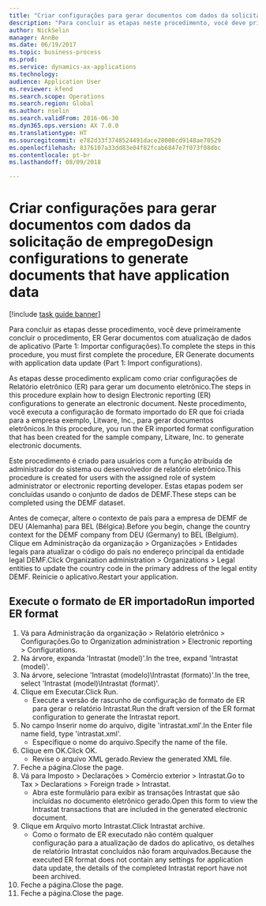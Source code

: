 ```yaml
--- 
title: "Criar configurações para gerar documentos com dados da solicitação de emprego"
description: "Para concluir as etapas neste procedimento, você deve primeiramente concluir o procedimento, ER Gerar documentos com atualização de dados de aplicativo (Parte 1 – Importar configurações)."
author: NickSelin
manager: AnnBe
ms.date: 06/19/2017
ms.topic: business-process
ms.prod: 
ms.service: dynamics-ax-applications
ms.technology: 
audience: Application User
ms.reviewer: kfend
ms.search.scope: Operations
ms.search.region: Global
ms.author: nselin
ms.search.validFrom: 2016-06-30
ms.dyn365.ops.version: AX 7.0.0
ms.translationtype: HT
ms.sourcegitcommit: e782d33f3748524491dace28008cd9148ae70529
ms.openlocfilehash: 8376107a33dd83e04f82fcab6847e7f073f08dbc
ms.contentlocale: pt-br
ms.lasthandoff: 08/09/2018

---
```

# <a name="design-configurations-to-generate-documents-that-have-application-data"></a><span data-ttu-id="9b02d-103">Criar configurações para gerar documentos com dados da solicitação de emprego</span><span class="sxs-lookup"><span data-stu-id="9b02d-103">Design configurations to generate documents that have application data</span></span>

[!include [task guide banner](../../includes/task-guide-banner.md)]

<span data-ttu-id="9b02d-104">Para concluir as etapas desse procedimento, você deve primeiramente concluir o procedimento, ER Gerar documentos com atualização de dados de aplicativo (Parte 1: Importar configurações).</span><span class="sxs-lookup"><span data-stu-id="9b02d-104">To complete the steps in this procedure, you must first complete the procedure, ER Generate documents with application data update (Part 1: Import configurations).</span></span>



<span data-ttu-id="9b02d-105">As etapas desse procedimento explicam como criar configurações de Relatório eletrônico (ER) para gerar um documento eletrônico.</span><span class="sxs-lookup"><span data-stu-id="9b02d-105">The steps in this procedure explain how to design Electronic reporting (ER) configurations to generate an electronic document.</span></span> <span data-ttu-id="9b02d-106">Neste procedimento, você executa a configuração de formato importado do ER que foi criada para a empresa exemplo, Litware, Inc., para gerar documentos eletrônicos.</span><span class="sxs-lookup"><span data-stu-id="9b02d-106">In this procedure, you run the ER imported format configuration that has been created for the sample company, Litware, Inc. to generate electronic documents.</span></span>



<span data-ttu-id="9b02d-107">Este procedimento é criado para usuários com a função atribuída de administrador do sistema ou desenvolvedor de relatório eletrônico.</span><span class="sxs-lookup"><span data-stu-id="9b02d-107">This procedure is created for users with the assigned role of system administrator or electronic reporting developer.</span></span> <span data-ttu-id="9b02d-108">Estas etapas podem ser concluídas usando o conjunto de dados de DEMF.</span><span class="sxs-lookup"><span data-stu-id="9b02d-108">These steps can be completed using the DEMF dataset.</span></span> 



<span data-ttu-id="9b02d-109">Antes de começar, altere o contexto de país para a empresa de DEMF de DEU (Alemanha) para BEL (Bélgica).</span><span class="sxs-lookup"><span data-stu-id="9b02d-109">Before you begin, change the country context for the DEMF company from DEU (Germany) to BEL (Belgium).</span></span> <span data-ttu-id="9b02d-110">Clique em Administração da organização > Organizações > Entidades legais para atualizar o código do país no endereço principal da entidade legal DEMF.</span><span class="sxs-lookup"><span data-stu-id="9b02d-110">Click Organization administration > Organizations > Legal entities to update the country code in the primary address of the legal entity DEMF.</span></span> <span data-ttu-id="9b02d-111">Reinicie o aplicativo.</span><span class="sxs-lookup"><span data-stu-id="9b02d-111">Restart your application.</span></span>


## <a name="run-imported-er-format"></a><span data-ttu-id="9b02d-112">Execute o formato de ER importado</span><span class="sxs-lookup"><span data-stu-id="9b02d-112">Run imported ER format</span></span>
1. <span data-ttu-id="9b02d-113">Vá para Administração da organização > Relatório eletrônico > Configurações.</span><span class="sxs-lookup"><span data-stu-id="9b02d-113">Go to Organization administration > Electronic reporting > Configurations.</span></span>
2. <span data-ttu-id="9b02d-114">Na árvore, expanda 'Intrastat (model)'.</span><span class="sxs-lookup"><span data-stu-id="9b02d-114">In the tree, expand 'Intrastat (model)'.</span></span>
3. <span data-ttu-id="9b02d-115">Na árvore, selecione 'Intrastat (modelo)\Intrastat (formato)'.</span><span class="sxs-lookup"><span data-stu-id="9b02d-115">In the tree, select 'Intrastat (model)\Intrastat (format)'.</span></span>
4. <span data-ttu-id="9b02d-116">Clique em Executar.</span><span class="sxs-lookup"><span data-stu-id="9b02d-116">Click Run.</span></span>
    * <span data-ttu-id="9b02d-117">Execute a versão de rascunho de configuração de formato de ER para gerar o relatório Intrastat.</span><span class="sxs-lookup"><span data-stu-id="9b02d-117">Run the draft version of the ER format configuration to generate the Intrastat report.</span></span>  
5. <span data-ttu-id="9b02d-118">No campo Inserir nome do arquivo, digite 'intrastat.xml'.</span><span class="sxs-lookup"><span data-stu-id="9b02d-118">In the Enter file name field, type 'intrastat.xml'.</span></span>
    * <span data-ttu-id="9b02d-119">Especifique o nome do arquivo.</span><span class="sxs-lookup"><span data-stu-id="9b02d-119">Specify the name of the file.</span></span>  
6. <span data-ttu-id="9b02d-120">Clique em OK.</span><span class="sxs-lookup"><span data-stu-id="9b02d-120">Click OK.</span></span>
    * <span data-ttu-id="9b02d-121">Revise o arquivo XML gerado.</span><span class="sxs-lookup"><span data-stu-id="9b02d-121">Review the generated XML file.</span></span>  
7. <span data-ttu-id="9b02d-122">Feche a página.</span><span class="sxs-lookup"><span data-stu-id="9b02d-122">Close the page.</span></span>
8. <span data-ttu-id="9b02d-123">Vá para Imposto > Declarações > Comércio exterior > Intrastat.</span><span class="sxs-lookup"><span data-stu-id="9b02d-123">Go to Tax > Declarations > Foreign trade > Intrastat.</span></span>
    * <span data-ttu-id="9b02d-124">Abra este formulário para exibir as transações Intrastat que são incluídas no documento eletrônico gerado.</span><span class="sxs-lookup"><span data-stu-id="9b02d-124">Open this form to view the Intrastat transactions that are included in the generated electronic document.</span></span>  
9. <span data-ttu-id="9b02d-125">Clique em Arquivo morto Intrastat.</span><span class="sxs-lookup"><span data-stu-id="9b02d-125">Click Intrastat archive.</span></span>
    * <span data-ttu-id="9b02d-126">Como o formato de ER executado não contém qualquer configuração para a atualização de dados do aplicativo, os detalhes de relatório Intrastat concluídos não foram arquivados.</span><span class="sxs-lookup"><span data-stu-id="9b02d-126">Because the executed ER format does not contain any settings for application data update, the details of the completed Intrastat report have not been archived.</span></span>  
10. <span data-ttu-id="9b02d-127">Feche a página.</span><span class="sxs-lookup"><span data-stu-id="9b02d-127">Close the page.</span></span>
11. <span data-ttu-id="9b02d-128">Feche a página.</span><span class="sxs-lookup"><span data-stu-id="9b02d-128">Close the page.</span></span>



